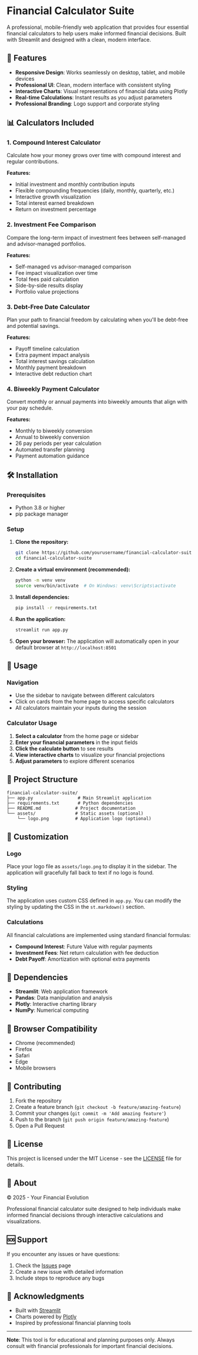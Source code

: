 # Financial Calculator Suite

A professional, mobile-friendly web application that provides four essential financial calculators to help users make informed financial decisions. Built with Streamlit and designed with a clean, modern interface.

## 🚀 Features

- **Responsive Design**: Works seamlessly on desktop, tablet, and mobile devices
- **Professional UI**: Clean, modern interface with consistent styling
- **Interactive Charts**: Visual representations of financial data using Plotly
- **Real-time Calculations**: Instant results as you adjust parameters
- **Professional Branding**: Logo support and corporate styling

## 📊 Calculators Included

### 1. Compound Interest Calculator
Calculate how your money grows over time with compound interest and regular contributions.

**Features:**
- Initial investment and monthly contribution inputs
- Flexible compounding frequencies (daily, monthly, quarterly, etc.)
- Interactive growth visualization
- Total interest earned breakdown
- Return on investment percentage

### 2. Investment Fee Comparison
Compare the long-term impact of investment fees between self-managed and advisor-managed portfolios.

**Features:**
- Self-managed vs advisor-managed comparison
- Fee impact visualization over time
- Total fees paid calculation
- Side-by-side results display
- Portfolio value projections

### 3. Debt-Free Date Calculator
Plan your path to financial freedom by calculating when you'll be debt-free and potential savings.

**Features:**
- Payoff timeline calculation
- Extra payment impact analysis
- Total interest savings calculation
- Monthly payment breakdown
- Interactive debt reduction chart

### 4. Biweekly Payment Calculator
Convert monthly or annual payments into biweekly amounts that align with your pay schedule.

**Features:**
- Monthly to biweekly conversion
- Annual to biweekly conversion
- 26 pay periods per year calculation
- Automated transfer planning
- Payment automation guidance

## 🛠️ Installation

### Prerequisites
- Python 3.8 or higher
- pip package manager

### Setup

1. **Clone the repository:**
   ```bash
   git clone https://github.com/yourusername/financial-calculator-suite.git
   cd financial-calculator-suite
   ```

2. **Create a virtual environment (recommended):**
   ```bash
   python -m venv venv
   source venv/bin/activate  # On Windows: venv\Scripts\activate
   ```

3. **Install dependencies:**
   ```bash
   pip install -r requirements.txt
   ```

4. **Run the application:**
   ```bash
   streamlit run app.py
   ```

5. **Open your browser:**
   The application will automatically open in your default browser at `http://localhost:8501`

## 🎯 Usage

### Navigation
- Use the sidebar to navigate between different calculators
- Click on cards from the home page to access specific calculators
- All calculators maintain your inputs during the session

### Calculator Usage
1. **Select a calculator** from the home page or sidebar
2. **Enter your financial parameters** in the input fields
3. **Click the calculate button** to see results
4. **View interactive charts** to visualize your financial projections
5. **Adjust parameters** to explore different scenarios

## 📁 Project Structure

```
financial-calculator-suite/
├── app.py                 # Main Streamlit application
├── requirements.txt       # Python dependencies
├── README.md             # Project documentation
└── assets/               # Static assets (optional)
    └── logo.png          # Application logo (optional)
```

## 🎨 Customization

### Logo
Place your logo file as `assets/logo.png` to display it in the sidebar. The application will gracefully fall back to text if no logo is found.

### Styling
The application uses custom CSS defined in `app.py`. You can modify the styling by updating the CSS in the `st.markdown()` section.

### Calculations
All financial calculations are implemented using standard financial formulas:
- **Compound Interest**: Future Value with regular payments
- **Investment Fees**: Net return calculation with fee deduction
- **Debt Payoff**: Amortization with optional extra payments

## 🔧 Dependencies

- **Streamlit**: Web application framework
- **Pandas**: Data manipulation and analysis
- **Plotly**: Interactive charting library
- **NumPy**: Numerical computing

## 📱 Browser Compatibility

- Chrome (recommended)
- Firefox
- Safari
- Edge
- Mobile browsers

## 🤝 Contributing

1. Fork the repository
2. Create a feature branch (`git checkout -b feature/amazing-feature`)
3. Commit your changes (`git commit -m 'Add amazing feature'`)
4. Push to the branch (`git push origin feature/amazing-feature`)
5. Open a Pull Request

## 📄 License

This project is licensed under the MIT License - see the [LICENSE](LICENSE) file for details.

## 🏢 About

© 2025 - Your Financial Evolution

Professional financial calculator suite designed to help individuals make informed financial decisions through interactive calculations and visualizations.

## 🆘 Support

If you encounter any issues or have questions:

1. Check the [Issues](https://github.com/yourusername/financial-calculator-suite/issues) page
2. Create a new issue with detailed information
3. Include steps to reproduce any bugs

## 🎉 Acknowledgments

- Built with [Streamlit](https://streamlit.io/)
- Charts powered by [Plotly](https://plotly.com/)
- Inspired by professional financial planning tools

---

**Note**: This tool is for educational and planning purposes only. Always consult with financial professionals for important financial decisions. 